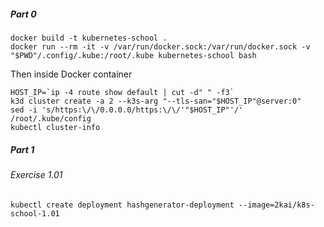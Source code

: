 ##### Part 0

```shell
docker build -t kubernetes-school .
docker run --rm -it -v /var/run/docker.sock:/var/run/docker.sock -v "$PWD"/.config/.kube:/root/.kube kubernetes-school bash
```

Then inside Docker container

```shell
HOST_IP=`ip -4 route show default | cut -d" " -f3`
k3d cluster create -a 2 --k3s-arg "--tls-san="$HOST_IP"@server:0"
sed -i 's/https:\/\/0.0.0.0/https:\/\/'"$HOST_IP"'/' /root/.kube/config
kubectl cluster-info
```

##### Part 1

###### Exercise 1.01

```shell
kubectl create deployment hashgenerator-deployment --image=2kai/k8s-school-1.01
```
